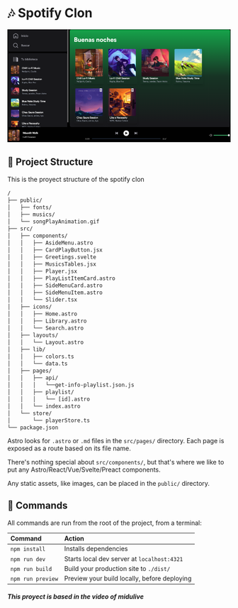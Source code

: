 # 🎶 Spotify Clon

![just-the-basics](./public/page.png)

## 🚀 Project Structure

This is the proyect structure of the spotify clon

```text
/
├── public/
│   ├── fonts/
│   ├── musics/
│   └── songPlayAnimation.gif
├── src/
│   ├── components/
│   │   ├── AsideMenu.astro
│   │   ├── CardPlayButton.jsx
│   │   ├── Greetings.svelte
│   │   ├── MusicsTables.jsx
│   │   ├── Player.jsx
│   │   ├── PlayListItemCard.astro
│   │   ├── SideMenuCard.astro
│   │   ├── SideMenuItem.astro
│   │   └── Slider.tsx
│   ├── icons/
│   │   ├── Home.astro
│   │   ├── Library.astro
│   │   └── Search.astro
│   ├── layouts/
│   │   └── Layout.astro
│   ├── lib/
│   │   ├── colors.ts
│   │   └── data.ts
│   ├── pages/
│   │   ├── api/
│   │   │   └──get-info-playlist.json.js
│   │   ├── playlist/
│   │   │   └── [id].astro
│   │   └── index.astro
│   └── store/
│       └── playerStore.ts
└── package.json
```

Astro looks for `.astro` or `.md` files in the `src/pages/` directory. Each page is exposed as a route based on its file name.

There's nothing special about `src/components/`, but that's where we like to put any Astro/React/Vue/Svelte/Preact components.

Any static assets, like images, can be placed in the `public/` directory.

## 🧞 Commands

All commands are run from the root of the project, from a terminal:

| Command                   | Action                                           |
| :------------------------ | :----------------------------------------------- |
| `npm install`             | Installs dependencies                            |
| `npm run dev`             | Starts local dev server at `localhost:4321`      |
| `npm run build`           | Build your production site to `./dist/`          |
| `npm run preview`         | Preview your build locally, before deploying     |

##### This proyect is based in the video of midulive